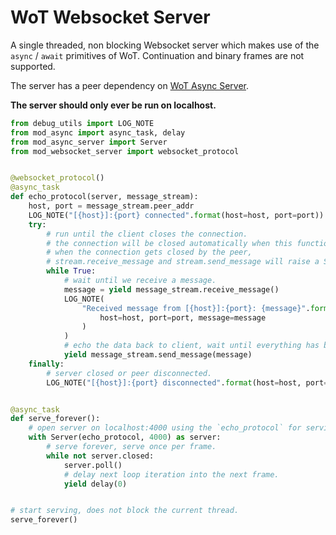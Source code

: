 # WoT Websocket Server
A single threaded, non blocking Websocket server which makes use of the `async` / `await` primitives of WoT.
Continuation and binary frames are not supported.

The server has a peer dependency on [WoT Async Server](https://github.com/lgfrbcsgo/wot-async-server).

**The server should only ever be run on localhost.**

```python
from debug_utils import LOG_NOTE
from mod_async import async_task, delay
from mod_async_server import Server
from mod_websocket_server import websocket_protocol


@websocket_protocol()
@async_task
def echo_protocol(server, message_stream):
    host, port = message_stream.peer_addr
    LOG_NOTE("[{host}]:{port} connected".format(host=host, port=port))
    try:
        # run until the client closes the connection.
        # the connection will be closed automatically when this function exits.
        # when the connection gets closed by the peer,
        # stream.receive_message and stream.send_message will raise a StreamClosed exception.
        while True:
            # wait until we receive a message.
            message = yield message_stream.receive_message()
            LOG_NOTE(
                "Received message from [{host}]:{port}: {message}".format(
                    host=host, port=port, message=message
                )
            )
            # echo the data back to client, wait until everything has been sent.
            yield message_stream.send_message(message)
    finally:
        # server closed or peer disconnected.
        LOG_NOTE("[{host}]:{port} disconnected".format(host=host, port=port))


@async_task
def serve_forever():
    # open server on localhost:4000 using the `echo_protocol` for serving individual connections.
    with Server(echo_protocol, 4000) as server:
        # serve forever, serve once per frame.
        while not server.closed:
            server.poll()
            # delay next loop iteration into the next frame.
            yield delay(0)


# start serving, does not block the current thread.
serve_forever()
```